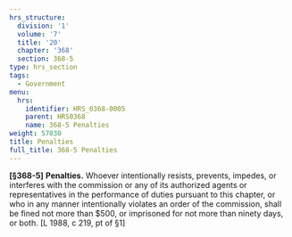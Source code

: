 ```yaml
---
hrs_structure:
  division: '1'
  volume: '7'
  title: '20'
  chapter: '368'
  section: 368-5
type: hrs_section
tags:
  - Government
menu:
  hrs:
    identifier: HRS_0368-0005
    parent: HRS0368
    name: 368-5 Penalties
weight: 57030
title: Penalties
full_title: 368-5 Penalties
---
```

**[§368-5]** **Penalties.** Whoever intentionally resists, prevents, impedes, or interferes with the commission or any of its authorized agents or representatives in the performance of duties pursuant to this chapter, or who in any manner intentionally violates an order of the commission, shall be fined not more than $500, or imprisoned for not more than ninety days, or both. [L 1988, c 219, pt of §1]